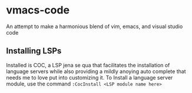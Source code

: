 # vmacs-code
An attempt to make a harmonious blend of vim, emacs, and visual studio code

## Installing LSPs
Installed is COC, a LSP jena se qua that facilitates the installation of language servers while also providing a mildly anoying auto complete that needs me to love put into customizing it.
To Install a language server module, use the command `:CocInstall <LSP module name here>`
